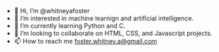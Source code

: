 - 👋 Hi, I’m @whitneyafoster
- 👀 I’m interested in machine learnign and artificial intelligence.
- 🌱 I’m currently learning Python and C.
- 💞️ I’m looking to collaborate on HTML, CSS, and Javascript projects.
- 📫 How to reach me foster.whitney.a@gmail.com

<!---
whitneyafoster/whitneyafoster is a ✨ special ✨ repository because its `README.md` (this file) appears on your GitHub profile.
You can click the Preview link to take a look at your changes.
--->
